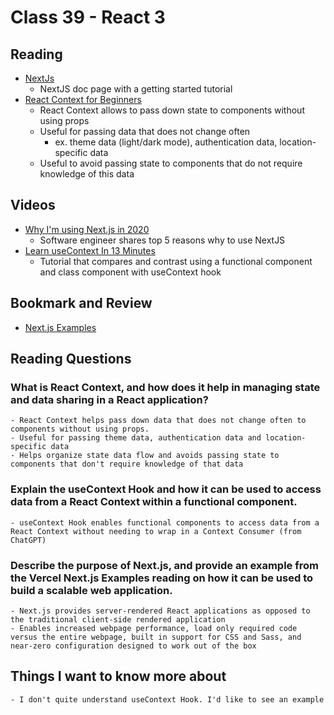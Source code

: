 # Class 39 - React 3

## Reading

- [NextJs](https://nextjs.org/docs)
    - NextJS doc page with a getting started tutorial
- [React Context for Beginners](https://www.freecodecamp.org/news/react-context-for-beginners/)
    - React Context allows to pass down state to components without using props
    - Useful for passing data that does not change often
        - ex. theme data (light/dark mode), authentication data, location-specific data
    - Useful to avoid passing state to components that do not require knowledge of this data

## Videos

- [Why I'm using Next.js in 2020](https://www.youtube.com/watch?v=rtgbaKBhdkk)
    - Software engineer shares top 5 reasons why to use NextJS
- [Learn useContext In 13 Minutes](https://www.youtube.com/watch?v=5LrDIWkK_Bc)
    - Tutorial that compares and contrast using a functional component and class component with useContext hook

## Bookmark and Review

- [Next.js Examples](https://github.com/vercel/next.js/tree/canary/examples)

## Reading Questions

### What is React Context, and how does it help in managing state and data sharing in a React application?

    - React Context helps pass down data that does not change often to components without using props.
    - Useful for passing theme data, authentication data and location-specific data
    - Helps organize state data flow and avoids passing state to components that don't require knowledge of that data

### Explain the useContext Hook and how it can be used to access data from a React Context within a functional component.

    - useContext Hook enables functional components to access data from a React Context without needing to wrap in a Context Consumer (from ChatGPT)

### Describe the purpose of Next.js, and provide an example from the Vercel Next.js Examples reading on how it can be used to build a scalable web application.

    - Next.js provides server-rendered React applications as opposed to the traditional client-side rendered application 
    - Enables increased webpage performance, load only required code versus the entire webpage, built in support for CSS and Sass, and near-zero configuration designed to work out of the box

## Things I want to know more about

    - I don't quite understand useContext Hook. I'd like to see an example
